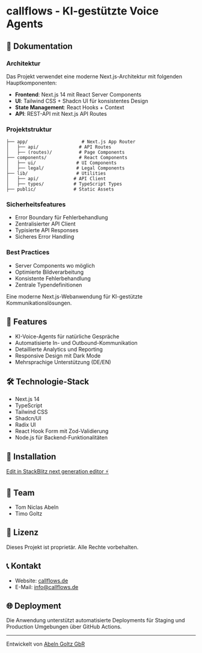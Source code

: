 # callflows - KI-gestützte Voice Agents

## 📝 Dokumentation

### Architektur

Das Projekt verwendet eine moderne Next.js-Architektur mit folgenden Hauptkomponenten:

- **Frontend**: Next.js 14 mit React Server Components
- **UI**: Tailwind CSS + Shadcn UI für konsistentes Design
- **State Management**: React Hooks + Context
- **API**: REST-API mit Next.js API Routes

### Projektstruktur

```
├── app/                    # Next.js App Router
│   ├── api/               # API Routes
│   ├── (routes)/          # Page Components
├── components/            # React Components
│   ├── ui/               # UI Components
│   ├── legal/            # Legal Components
├── lib/                  # Utilities
│   ├── api/             # API Client
│   ├── types/           # TypeScript Types
├── public/              # Static Assets
```

### Sicherheitsfeatures

- Error Boundary für Fehlerbehandlung
- Zentralisierter API Client
- Typisierte API Responses
- Sicheres Error Handling

### Best Practices

- Server Components wo möglich
- Optimierte Bildverarbeitung
- Konsistente Fehlerbehandlung
- Zentrale Typendefinitionen

Eine moderne Next.js-Webanwendung für KI-gestützte Kommunikationslösungen.

## 🚀 Features

- KI-Voice-Agents für natürliche Gespräche
- Automatisierte In- und Outbound-Kommunikation
- Detaillierte Analytics und Reporting
- Responsive Design mit Dark Mode
- Mehrsprachige Unterstützung (DE/EN)

## 🛠️ Technologie-Stack

- Next.js 14
- TypeScript
- Tailwind CSS
- Shadcn/UI
- Radix UI
- React Hook Form mit Zod-Validierung
- Node.js für Backend-Funktionalitäten

## 🔧 Installation

[Edit in StackBlitz next generation editor ⚡️](https://stackblitz.com/~/github.com/Timo1002/callflows)

## 👥 Team

- Tom Niclas Abeln
- Timo Goltz

## 📄 Lizenz

Dieses Projekt ist proprietär. Alle Rechte vorbehalten.

## 📞 Kontakt

- Website: [callflows.de](https://callflows.de)
- E-Mail: info@callflows.de

## 🌐 Deployment

Die Anwendung unterstützt automatisierte Deployments für Staging und Production Umgebungen über GitHub Actions.

---

Entwickelt von [Abeln Goltz GbR](https://callflows.de)